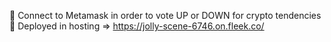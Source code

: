 🦊 Connect to Metamask in order to vote UP or DOWN for crypto tendencies 🔮
Deployed in hosting => https://jolly-scene-6746.on.fleek.co/
